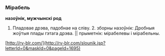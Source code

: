 ### Мірабель
**назоўнік, мужчынскі род**

1. Пладовае дрэва, падобнае на сліву. 2. зборны назоўнік: Дробныя жоўтыя плады гэтага дрэва. || прыметнік: мірабелевы і мірабельны.

<a rel="author">[http://rv-blr.com/](http://rv-blr.com/slounik.jsp?letterId=0&maskId=0&pageId=1695)</a>
